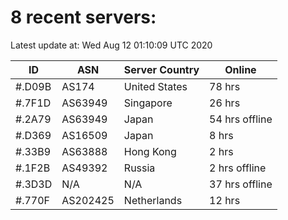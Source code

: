 # 8 recent servers:

Latest update at: Wed Aug 12 01:10:09 UTC 2020

| ID | ASN | Server Country | Online |
| -- | --- | -------------- | ------ |
| #.D09B | AS174 | United States | 78 hrs |
| #.7F1D | AS63949 | Singapore | 26 hrs |
| #.2A79 | AS63949 | Japan | 54 hrs offline |
| #.D369 | AS16509 | Japan | 8 hrs |
| #.33B9 | AS63888 | Hong Kong | 2 hrs |
| #.1F2B | AS49392 | Russia | 2 hrs offline |
| #.3D3D | N/A | N/A | 37 hrs offline |
| #.770F | AS202425 | Netherlands | 12 hrs |

